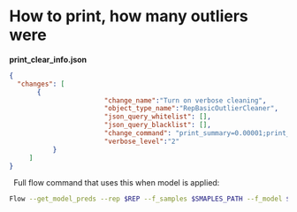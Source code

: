 # How to print, how many outliers were
**print_clear_info.json**
```json
{
  "changes": [
       {
                        "change_name":"Turn on verbose cleaning",
                        "object_type_name":"RepBasicOutlierCleaner",
                        "json_query_whitelist": [],
                        "json_query_blacklist": [],
                        "change_command": "print_summary=0.00001;print_summary_critical_cleaned=0.00001",
                        "verbose_level":"2"
           }
     ]
}
```
 
Full flow command that uses this when model is applied:
```bash
Flow --get_model_preds --rep $REP --f_samples $SMAPLES_PATH --f_model $MODEL_PATH --f_preds $OUTPUT_PREDS --change_model_file print_clear_info.json
```
